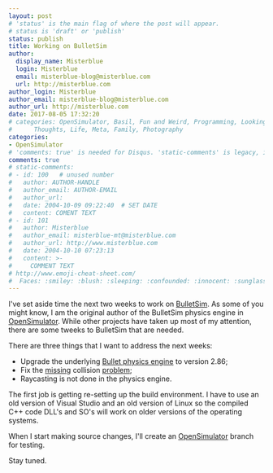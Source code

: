 ```yaml
---
layout: post
# 'status' is the main flag of where the post will appear.
# status is 'draft' or 'publish'
status: publish
title: Working on BulletSim
author:
  display_name: Misterblue
  login: Misterblue
  email: misterblue-blog@misterblue.com
  url: http://misterblue.com
author_login: Misterblue
author_email: misterblue-blog@misterblue.com
author_url: http://misterblue.com
date: 2017-08-05 17:32:20
# categories: OpenSimulator, Basil, Fun and Weird, Programming, LookingGlass, Travel
#      Thoughts, Life, Meta, Family, Photography
categories:
- OpenSimulator
# 'comments: true' is needed for Disqus. 'static-comments' is legacy, imbedded comments.
comments: true
# static-comments:
# - id: 100   # unused number
#   author: AUTHOR-HANDLE
#   author_email: AUTHOR-EMAIL
#   author_url:
#   date: 2004-10-09 09:22:40  # SET DATE
#   content: COMENT TEXT
# - id: 101
#   author: Misterblue
#   author_email: misterblue-mt@misterblue.com
#   author_url: http://www.misterblue.com
#   date: 2004-10-10 07:23:13
#   content: >-
#     COMMENT TEXT
# http://www.emoji-cheat-sheet.com/
#  Faces: :smiley: :blush: :sleeping: :confounded: :innocent: :sunglasses: :sleepy:
---
```

I've set aside time the next two weeks to work on [BulletSim].
As some of you might know, I am the original author of the BulletSim physics
engine in [OpenSimulator].
While other projects have taken up most of my attention, there are some tweeks
to BulletSim that are needed.

There are three things that I want to address the next weeks:

* Upgrade the underlying [Bullet physics engine] to version 2.86;
* Fix the [missing] collision [problem];
* Raycasting is not done in the physics engine.

The first job is getting re-setting up the build environment.
I have to use an old version of Visual Studio and an old version
of Linux so the compiled C++ code DLL's and SO's will work
on older versions of the operating systems.

When I start making source changes, I'll create an [OpenSimulator]
branch for testing.

Stay tuned.


[BulletSim]: http://opensimulator.org/wiki/BulletSim
[OpenSimulator]: http://opensimulator.org/
[Bullet physics engine]: http://bulletphysics.org/
[missing]: http://opensimulator.org/mantis/view.php?id=7132
[collision]: http://opensimulator.org/mantis/view.php?id=8010
[problem]: http://opensimulator.org/mantis/view.php?id=8011

